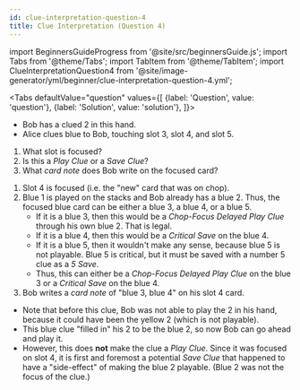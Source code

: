 ```yaml
---
id: clue-interpretation-question-4
title: Clue Interpretation (Question 4)
---
```


import BeginnersGuideProgress from '@site/src/beginnersGuide.js';
import Tabs from '@theme/Tabs';
import TabItem from '@theme/TabItem';
import ClueInterpretationQuestion4 from '@site/image-generator/yml/beginner/clue-interpretation-question-4.yml';

<BeginnersGuideProgress id="clue-interpretation-question-4" />

<!-- lint disable no-undefined-references -->

<Tabs
defaultValue="question"
values={[
{label: 'Question', value: 'question'},
{label: 'Solution', value: 'solution'},
]}>
<TabItem value="question">

- Bob has a clued 2 in this hand.
- Alice clues blue to Bob, touching slot 3, slot 4, and slot 5.

1. What slot is focused?
1. Is this a _Play Clue_ or a _Save Clue_?
1. What _card note_ does Bob write on the focused card?

</TabItem>
<TabItem value="solution">

1. Slot 4 is focused (i.e. the "new" card that was on chop).
1. Blue 1 is played on the stacks and Bob already has a blue 2. Thus, the focused blue card can be either a blue 3, a blue 4, or a blue 5.
   - If it is a blue 3, then this would be a _Chop-Focus Delayed Play Clue_ through his own blue 2. That is legal.
   - If it is a blue 4, then this would be a _Critical Save_ on the blue 4.
   - If it is a blue 5, then it wouldn't make any sense, because blue 5 is not playable. Blue 5 is critical, but it must be saved with a number 5 clue as a _5 Save_.
   - Thus, this can either be a _Chop-Focus Delayed Play Clue_ on the blue 3 or a _Critical Save_ on the blue 4.
1. Bob writes a _card note_ of "blue 3, blue 4" on his slot 4 card.

- Note that before this clue, Bob was not able to play the 2 in his hand, because it could have been the yellow 2 (which is not playable).
- This blue clue "filled in" his 2 to be the blue 2, so now Bob can go ahead and play it.
- However, this does **not** make the clue a _Play Clue_. Since it was focused on slot 4, it is first and foremost a potential _Save Clue_ that happened to have a "side-effect" of making the blue 2 playable. (Blue 2 was not the focus of the clue.)

</TabItem>
</Tabs>

<ClueInterpretationQuestion4 />
